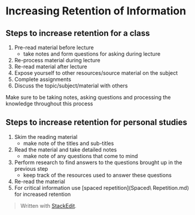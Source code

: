 # Increasing Retention of Information

## Steps to increase retention for a class

 1. Pre-read material before lecture
	 - take notes and form questions for asking during lecture
 3. Re-process material during lecture
 4. Re-read material after lecture
 5. Expose yourself to other resources/source material on the subject
 6. Complete assignments
 7. Discuss the topic/subject/material with others

Make sure to be taking notes, asking questions and processing the knowledge throughout this process

## Steps to increase retention for personal studies

 1. Skim the reading material
	 - make note of the titles and sub-titles
 2. Read the material and take detailed notes
	 - make note of any questions that come to mind
 3. Perform research to find answers to the questions brought up in the previous step
	 - keep track of the resources used to answer these questions
 4. Re-read the material
 5. For critical information use [spaced repetition](Spaced\ Repetition.md) for increased retention

> Written with [StackEdit](https://stackedit.io/).
<!--stackedit_data:
eyJoaXN0b3J5IjpbMzYxNzUxMTI0LC0zNDg2NDQ5MTYsMTU4OD
c1ODYwMV19
-->
